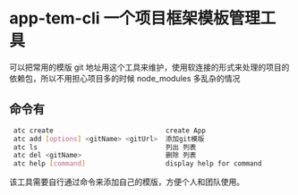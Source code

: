 <!--
 * @Author: xuxueliang
 * @Date: 2021-05-08 16:55:06
 * @LastEditTime: 2021-05-09 18:01:42
 * @LastEditors: xuxueliang
 * @Description:
-->

# app-tem-cli 一个项目框架模板管理工具

可以把常用的模版 git 地址用这个工具来维护，使用软连接的形式来处理的项目的依赖包，所以不用担心项目多的时候 node_modules 多乱杂的情况

## 命令有

```sh
 atc create                            create App
 atc add [options] <gitName> <gitUrl>  添加git模版
 atc ls                                列出 列表
 atc del <gitName>                     删除 列表
 atc help [command]                    display help for command
```

该工具需要自行通过命令来添加自己的模版，方便个人和团队使用。
